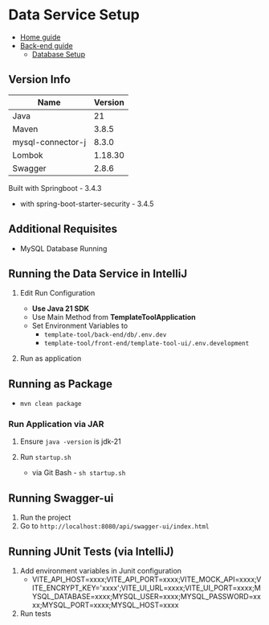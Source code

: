 # Data Service Setup
- [Home guide](../../README.md)
- [Back-end guide](../README.md)
    - [Database Setup](../db/README.md)

## Version Info
| Name              | Version |
|-------------------|---------|
| Java              | 21      |
| Maven             | 3.8.5   |
| mysql-connector-j | 8.3.0   |
| Lombok            | 1.18.30 |
| Swagger           | 2.8.6   |

 Built with Springboot - 3.4.3 
 -  with spring-boot-starter-security - 3.4.5

 ## Additional Requisites
 - MySQL Database Running



## Running the Data Service in IntelliJ
1. Edit Run Configuration
    - **Use Java 21 SDK**
    - Use Main Method from **TemplateToolApplication**
    - Set Environment Variables to 
      - `template-tool/back-end/db/.env.dev`
      - `template-tool/front-end/template-tool-ui/.env.development`

2. Run as application

## Running as Package
- `mvn clean package`

### Run Application via JAR
1. Ensure `java -version` is jdk-21

2. Run `startup.sh`
    - via Git Bash - `sh startup.sh`


## Running Swagger-ui
1. Run the project
2. Go to `http://localhost:8080/api/swagger-ui/index.html`


## Running JUnit Tests (via IntelliJ)
1. Add environment variables in Junit configuration
   - VITE_API_HOST=xxxx;VITE_API_PORT=xxxx;VITE_MOCK_API=xxxx;VITE_ENCRYPT_KEY='xxxx';VITE_UI_URL=xxxx;VITE_UI_PORT=xxxx;MYSQL_DATABASE=xxxx;MYSQL_USER=xxxx;MYSQL_PASSWORD=xxxx;MYSQL_PORT=xxxx;MYSQL_HOST=xxxx
2. Run tests